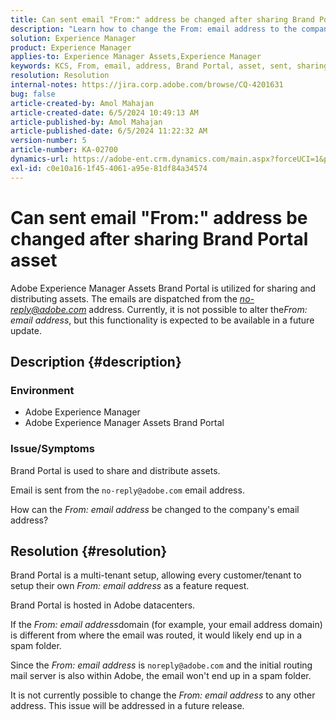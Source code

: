 ```yaml
---
title: Can sent email "From:" address be changed after sharing Brand Portal asset
description: "Learn how to change the From: email address to the company's email address in Adobe Experience Manager Assets Brand Portal."
solution: Experience Manager
product: Experience Manager
applies-to: Experience Manager Assets,Experience Manager
keywords: KCS, From, email, address, Brand Portal, asset, sent, sharing, AEM, Experience Manager
resolution: Resolution
internal-notes: https://jira.corp.adobe.com/browse/CQ-4201631
bug: false
article-created-by: Amol Mahajan
article-created-date: 6/5/2024 10:49:13 AM
article-published-by: Amol Mahajan
article-published-date: 6/5/2024 11:22:32 AM
version-number: 5
article-number: KA-02700
dynamics-url: https://adobe-ent.crm.dynamics.com/main.aspx?forceUCI=1&pagetype=entityrecord&etn=knowledgearticle&id=0663f53b-2923-ef11-840a-6045bd06eea5
exl-id: c0e10a16-1f45-4061-a95e-81df84a34574
---
```

# Can sent email "From:" address be changed after sharing Brand Portal asset


Adobe Experience Manager Assets Brand Portal is utilized for sharing and distributing assets. The emails are dispatched from the *no-reply@adobe.com* address. Currently, it is not possible to alter the*From:* *email address*, but this functionality is expected to be available in a future update.

## Description {#description}


### <b>Environment</b>

- Adobe Experience Manager
- Adobe Experience Manager Assets Brand Portal




### <b>Issue/Symptoms</b>

Brand Portal is used to share and distribute assets.

Email is sent from the `no-reply@adobe.com` email address.

How can the *From: email address* be changed to the company's email address?


## Resolution {#resolution}


Brand Portal is a multi-tenant setup, allowing every customer/tenant to setup their own *From: email address* as a feature request.

Brand Portal is hosted in Adobe datacenters.

If the *From: email address*domain (for example, your email address domain) is different from where the email was routed, it would likely end up in a spam folder.

Since the *From: email address* is `noreply@adobe.com` and the initial routing mail server is also within Adobe, the email won't end up in a spam folder.

It is not currently possible to change the *From: email address* to any other address. This issue will be addressed in a future release.
